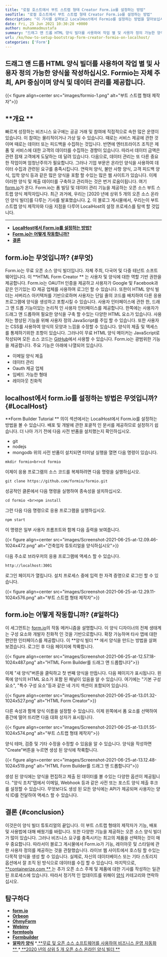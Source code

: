 ```yaml
---
title: "로컬 호스트에서 부트 스트랩 형태 Creator Form.io를 설정하는 방법" 
seoTitle: "로컬 호스트에서 부트 스트랩 형태 Creator Form.io를 설정하는 방법" 
description: "이 기사를 살펴보고 LocalHost에서 Formio를 설정하는 방법을 알아보십시오. 이 부트 스트랩 형태의 제작자는 무료이며 확장 가능하며 타사 통합을 제공합니다." 
date: Fri, 25 Jun 2021 10:30:28 +0000
author: muhammadmustafa
summary: "드래그 앤 드롭 HTML 양식 빌더를 사용하여 작업 별 및 사용자 정의 가능한 양식을 작성하십시오. Formio는 자체 주최, API 중심이며 양식 및 데이터 관리를 제공합니다." 
url: /ko/how-to-setup-bootstrap-form-creator-formio-on-localhost/
categories: ['Form']
---
```


## 드래그 앤 드롭 HTML 양식 빌더를 사용하여 작업 별 및 사용자 정의 가능한 양식을 작성하십시오. Formio는 자체 주최, API 중심이며 양식 및 데이터 관리를 제공합니다.

{{< figure align=center src="images/formio-1.png" alt="부트 스트랩 형태 제작자">}}


##  **개요 ** 
빠르게 성장하는 비즈니스 요구에는 공공 거래 및 참여에 직접적으로 속한 많은 운영이 있습니다. 이 참여는 물리적이거나 가상 일 수 있습니다. 때로는 서비스 제공에 관한 것이며 때로는 데이터 또는 피드백을 수집하는 것입니다. 반면에 엔터프라이즈 조직은 제품 및 서비스에 대한 고객의 데이터를 수집하는 경향이 있습니다. 따라서 데이터 금액은 관련 잠재 고객에게 도달하는 데 달려 있습니다. 다음으로, 데이터 관리는 또 다른 중요한 작업이며 엄청난주의가 필요합니다.
그러나 기업 부문은 온라인 양식을 사용하여 데이터 수집과 관련된 요구를 충족시킵니다. 연락처 양식, 불만 사항 양식, 고객 피드백 양식, 입학 양식 등과 같은 많은 양식을 포함 할 수있는 많은 웹 사이트가 있습니다. 이제 이러한 양식 및 제출 데이터를 구축하고 관리하는 것은 번거 로움이됩니다. 여기 [form.io][1]가 온다. Form.io는 폼 빌딩 및 데이터 관리 기능을 제공하는 오픈 소스 부트 스트랩 양식 제작자입니다. 최근 과거에, 우리는 [2020 년에 상위 5 개의 오픈 소스 온라인 양식 빌더]를 다루는 기사를 발표했습니다. [2]. 이 블로그 게시물에서, 우리는이 부트 스트랩 양식 제작자와 다음 지점을 다루어 LocalHost의 설정 프로세스를 탐색 할 것입니다.
  ***
  * **[LocalHost에서 Form.io를 설정하는 방법?][4]**
  * **[Form.io는 어떻게 작동합니까?][5]**
  * **[결론][6]**

## form.io는 무엇입니까?   {#무엇}
Form.io는 무료 오픈 소스 양식 빌더입니다. 자체 주최, 다국어 및 다중 테넌트 소프트웨어입니다. 이  **HTML Form Creator ** 는 사용자 및 양식에 대한 역할 기반 권한을 제공합니다. Form.io는 OAUTH 인증을 제공하고 사용자가 Google 및 Facebook과 같은 인기있는 ID 제공 업체를 사용하여 로그인 할 수 있습니다. 또한이 HTML 양식 빌더는 서버리스 아키텍처를 기반으로하며 사용자는 단일 줄의 코드를 배치하여 다른 응용 프로그램에 양식을 생성하고 포함시킬 수 있습니다. 사용자 인터페이스에 관한 한, 드래그 앤 드롭 기능이있는 논리적 인 사용자 인터페이스를 제공합니다. 한쪽에는 사용자가 드래그 앤 드롭하여 필요한 양식을 구축 할 수있는 다양한 HTML 요소가 있습니다. 사용자는 향상된 기능을 위해 사용자 정의 JavaScript를 주입 할 수 있습니다. 또한 사용자는 CSS를 사용하여 양식의 모양과 느낌을 수정할 수 있습니다. 양식의 제출 및 액세스를 통제하기위한 조항이 있습니다. 그러나이 무료 HTML 양식 메이커는 JavaScript로 작성되며 모든 소스 코드는 [GitHub][7]에서 사용할 수 있습니다.
Form.io는 광범위한 기능을 제공합니다. 주요 기능은 아래에 나열되어 있습니다.
  * 이메일 양식 제출
  * 데이터 관리
  * Oauth 제공 업체
  * 임베드 가능한 형태
  * 레이아웃 친화적

## localhost에서 form.io를 설정하는 방법은 무엇입니까?   {#LocalHost}
**Form Builder Tutorial ** 의이 섹션에서는 LocalHost에서 Form.io를 설정하는 방법을 볼 수 있습니다. 배포 및 개발에 관한 포괄적 인 문서를 제공하므로 설정하기 쉽습니다.
더 나아 가기 전에 다음 사전 반품을 설치했는지 확인하십시오.
  * git
  * nodejs
  * mongodb
위의 사전 반품이 설치되면 터미널 실행을 열면 다음 명령이 있습니다.
```
mkdir formio<br>cd formio
```
이제이 응용 프로그램의 소스 코드를 복제하려면 다음 명령을 실행하십시오.
```
git clone https://github.com/formio/formio.git
```
성공적인 클론에서 다음 명령을 실행하여 종속성을 설치하십시오.
```
cd formio <br>npm install
```
그런 다음 다음 명령으로 응용 프로그램을 실행하십시오.
```
npm start 
```
이 명령은 일부 사용자 프롬프트와 함께 다음 출력을 보여줍니다.

{{< figure align=center src="images/Screenshot-2021-06-25-at-12.09.46-1024x472.png" alt="건축업자 튜토리얼을 양식하십시오">}}

다음 주소로 브라우저의 응용 프로그램에 액세스 할 수 있습니다.
```
http://localhost:3001 
```
로그인 페이지가 열립니다. 설치 프로세스 중에 입력 한 자격 증명으로 로그인 할 수 있습니다.

{{< figure align=center src="images/Screenshot-2021-06-25-at-12.29.11-1024x576.png" alt="부트 스트랩 형태 제작자">}}


## form.io는 어떻게 작동합니까?   {#일하다}
이 세그먼트는 [form.io][1]의 작동 메커니즘을 설명합니다. 이 양식 디자이너의 전체 생태계는 구성 요소와 개발자 친화적 인 것을 기반으로합니다. 확장 가능하며 타사 앱에 대한 편안한 인터페이스를 제공합니다. 이  **양식 빌더 ** 에서 양식을 만드는 방법을 살펴 보겠습니다.
로그인 후 다음 페이지에 착륙합니다.

{{< figure align=center src="images/Screenshot-2021-06-25-at-12.57.18-1024x487.png" alt="HTML Form Builder를 드래그 앤 드롭합니다">}}

이제 "새 양식"버튼을 클릭하고 첫 번째 양식을 만듭니다. 다음 페이지가 표시됩니다. 왼쪽에 양식의 HTML 요소가 포함 된 패널이 있음을 알 수 있습니다. 여기에는 "기본 구성 요소", "특수 구성 요소"등과 같은 네 가지 섹션이 포함되어 있습니다.

{{< figure align=center src="images/Screenshot-2021-06-25-at-13.01.32-1024x527.png" alt="HTML Form Creator">}}

다른 속성과 함께 양식 이름을 설정할 수 있습니다. 이제 왼쪽에서 폼 요소를 선택하여 중간에 떨어 뜨리면 다음 대화 상자가 표시됩니다.

{{< figure align=center src="images/Screenshot-2021-06-25-at-13.01.55-1024x574.png" alt="부트 스트랩 형태 제작자">}}

양식 테마, 검증 및 기타 수정을 수정할 수 있음을 알 수 있습니다. 양식을 작성하면 "Create"버튼을 누르면 생성 된 양식에 착륙합니다.

{{< figure align=center src="images/Screenshot-2021-06-25-at-13.12.48-1024x519.png" alt="HTML Form Builder를 드래그 앤 드롭합니다">}}

생성 된 양식에는 양식을 편집하고 제출 된 데이터를 볼 수있는 다양한 옵션이 제공됩니다. "양식 조치"탭에서 이메일, Webhook 등과 같은 사전 또는 포스트 양식 제출 후크를 설정할 수 있습니다. 무엇보다도 생성 된 모든 양식에는 API가 제공되며 사용자는 양식 ID를 전달하여 액세스 할 수 있습니다.

## 결론   {#conclusion}
이것은이 양식 빌더 튜토리얼의 끝입니다. 이 부트 스트랩 형태의 제작자가 기능, 배포 및 사용법에 대해 배웠기를 바랍니다. 또한 다양한 기능을 제공하는 오픈 소스 양식 빌더가 많이 있습니다. 그러나 비즈니스 요구를 충족시키는 최고의 제품을 선택하는 것이 매우 중요합니다. 따라서이 블로그 게시물에서 Form.io가 기능, 레이아웃 및 스타일에 관한 사용자 정의를 제공하는 것을 관찰했습니다. 라이브 웹 사이트에서 호스팅 할 수있는 다목적 양식을 생성 할 수 있습니다. 실제로, 자신의 데이터베이스 또는 기타 스토리지 옵션에서 잘 조직 된 방식으로 데이터를 수집 할 수 있습니다.
마지막으로, [ **containerize.com ** ][8]는 추가 오픈 소스 주제 및 제품에 대한 기사를 작성하는 일관된 프로세스에 있습니다. 따라서 정기적 인 업데이트를 위해이 [양식][9] 카테고리와 연락하십시오.

## 탐구하다
  * **[form.io][1]**
  * **[Orbeon][10]**
  * **[OhmyForm][11]**
  * **[Webiny][12]**
  * **[formtools][13]**
  * **[Formbuilder][14]**
  * **[알파카 양식][15]**
  *[ **무료 및 오픈 소스 소프트웨어를 사용하여 비즈니스 운영 자동화 ** ][16]
  *[ **2020 년의 상위 5 개 오픈 소스 온라인 양식 빌더 ** ][2]

  
[1]: https://products.containerize.com/form/formio/
[2]: https://blog.containerize.com/form/top-5-open-source-online-form-builders-in-year-2020/
[3]: #what
[4]: #localhost
[5]: #work
[6]: #Conclusion
[7]: https://github.com/formio/formio
[8]: https://www.containerize.com/
[9]: https://products.containerize.com/form/
[10]: https://products.containerize.com/form/orbeon/
[11]: https://products.containerize.com/form/ohmyform/
[12]: https://products.containerize.com/form/webiny/
[13]: https://products.containerize.com/form/formtools/
[14]: https://products.containerize.com/form/formbuilder/
[15]: https://products.containerize.com/form/alpaca/
[16]: https://blog.containerize.com/blogging/automate-business-operations-using-open-source-software/
